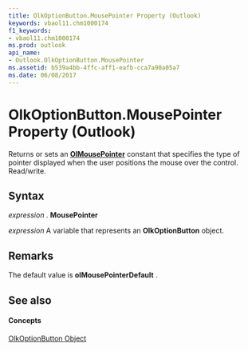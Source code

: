 ```yaml
---
title: OlkOptionButton.MousePointer Property (Outlook)
keywords: vbaol11.chm1000174
f1_keywords:
- vbaol11.chm1000174
ms.prod: outlook
api_name:
- Outlook.OlkOptionButton.MousePointer
ms.assetid: b539a4bb-4ffc-aff1-eafb-cca7a90a05a7
ms.date: 06/08/2017
---
```



# OlkOptionButton.MousePointer Property (Outlook)

Returns or sets an **[OlMousePointer](olmousepointer-enumeration-outlook.md)** constant that specifies the type of pointer displayed when the user positions the mouse over the control. Read/write.


## Syntax

 _expression_ . **MousePointer**

 _expression_ A variable that represents an **OlkOptionButton** object.


## Remarks

The default value is **olMousePointerDefault** .


## See also


#### Concepts


[OlkOptionButton Object](olkoptionbutton-object-outlook.md)

